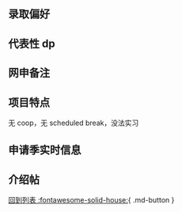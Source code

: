 ## 录取偏好

## 代表性 dp

## 网申备注

## 项目特点

无 coop，无 scheduled break，没法实习

## 申请季实时信息

## 介绍帖

[回到列表 :fontawesome-solid-house:](grade.md){ .md-button }
